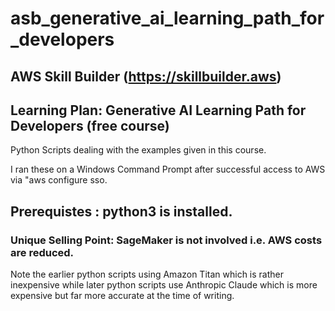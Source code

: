# asb_generative_ai_learning_path_for_developers
 
## AWS Skill Builder (https://skillbuilder.aws)

## Learning Plan: Generative AI Learning Path for Developers (free course)

Python Scripts dealing with the examples given in this course.

I ran these on a Windows Command Prompt after successful access to AWS via "aws configure sso.

## Prerequistes : python3 is installed.

### Unique Selling Point: SageMaker is not involved i.e. AWS costs are reduced.

Note the earlier python scripts using Amazon Titan which is rather inexpensive while later python scripts use Anthropic Claude which is more expensive but far more accurate at the time of writing.

